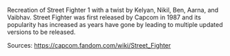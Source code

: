 Recreation of Street Fighter 1 with a twist by Kelyan, Nikil, Ben, Aarna, and Vaibhav. 
Street Fighter was first released by Capcom in 1987 and its popularity has increased as years have gone by leading 
to multiple updated versions to be released. 



Sources: 
https://capcom.fandom.com/wiki/Street_Fighter 
